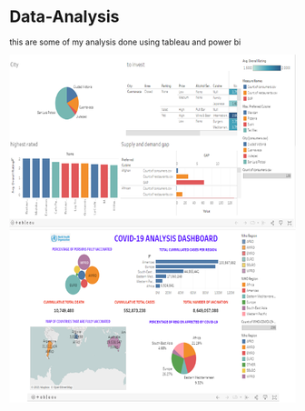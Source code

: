 # Data-Analysis
this are some of my analysis done using tableau and power bi

<a href="" rel="tableau"><img src="rrst.PNG" alt="" /></a>
<a href="" rel="tableau"><img src="https://github.com/Adetayo047/Data-Analysis/blob/main/covid%20dashboard.PNG" alt="" /></a>
